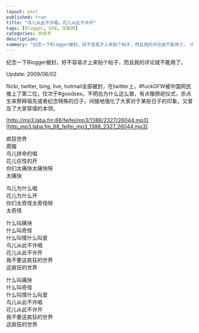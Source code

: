 ```yaml
---
layout: post
published: true
title: "鸟儿从此不许唱，花儿从此不许开"
tags: [Blogger, GFW, 互联网]
categories: 非技术    
description: 
summary: "纪念一下Blogger被封，好不容易才上来贴个帖子，而且我的评论就不能用了。 Update: 2009/06/02 flickr, twitter, bing, live, hotmail全部被封，在twitter上，#fuckGFW被中国"
---
```

纪念一下Blogger被封，好不容易才上来贴个帖子，而且我的评论就不能用了。  
  
Update: 2009/06/02  
  
flickr, twitter, bing, live, hotmail全部被封，在twitter上，\#fuckGFW被中国网民推上了第二位，仅次于\#goodsex。不明白为什么这么做，有点像祭祀仪式，杀点生来祭拜祖先或者纪念特殊的日子，间接地强化了大家对于某些日子的印象，又普及了大家穿墙的本领。  
  
[http://mp3.laba.fm:88/feifei/mp3/1388/2327/26044.mp3][http_mp3.laba.fm_88_feifei_mp3_1388_2327_26044.mp3]  
  
  
  
疯狂世界  
周璇  
鸟儿拼命的唱  
花儿任性的开  
你们太痛快太痛快呀  
太痛快  
  
鸟儿为什么唱  
花儿为什么开  
你们太奇怪太奇怪呀  
太奇怪  
  
什么叫痛快  
什么叫奇怪  
什么叫情什么叫爱  
鸟儿从此不许唱  
花儿从此不许开  
我不要这疯狂的世界  
这疯狂的世界  
  
什么叫痛快  
什么叫奇怪  
什么叫情什么叫爱  
鸟儿从此不许唱  
花儿从此不许开  
我不要这疯狂的世界  
这疯狂的世界


[http_mp3.laba.fm_88_feifei_mp3_1388_2327_26044.mp3]: http://mp3.laba.fm:88/feifei/mp3/1388/2327/26044.mp3